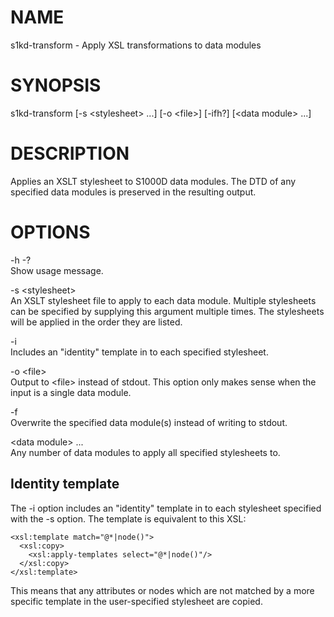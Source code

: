 NAME
====

s1kd-transform - Apply XSL transformations to data modules

SYNOPSIS
========

s1kd-transform \[-s &lt;stylesheet&gt; ...\] \[-o &lt;file&gt;\] \[-ifh?\] \[&lt;data module&gt; ...\]

DESCRIPTION
===========

Applies an XSLT stylesheet to S1000D data modules. The DTD of any specified data modules is preserved in the resulting output.

OPTIONS
=======

-h -?  
Show usage message.

-s &lt;stylesheet&gt;  
An XSLT stylesheet file to apply to each data module. Multiple stylesheets can be specified by supplying this argument multiple times. The stylesheets will be applied in the order they are listed.

-i  
Includes an "identity" template in to each specified stylesheet.

-o &lt;file&gt;  
Output to &lt;file&gt; instead of stdout. This option only makes sense when the input is a single data module.

-f  
Overwrite the specified data module(s) instead of writing to stdout.

&lt;data module&gt; ...  
Any number of data modules to apply all specified stylesheets to.

Identity template
-----------------

The -i option includes an "identity" template in to each stylesheet specified with the -s option. The template is equivalent to this XSL:

    <xsl:template match="@*|node()">
      <xsl:copy>
        <xsl:apply-templates select="@*|node()"/>
      </xsl:copy>
    </xsl:template>

This means that any attributes or nodes which are not matched by a more specific template in the user-specified stylesheet are copied.
